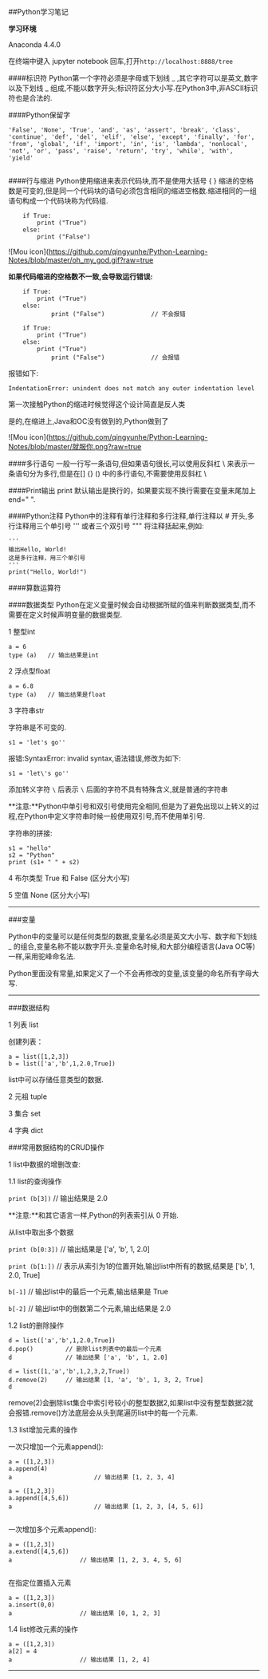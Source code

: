 ##Python学习笔记

**学习环境**

Anaconda 4.4.0

在终端中键入 jupyter notebook 回车,打开`http://localhost:8888/tree`

####标识符
Python第一个字符必须是字母或下划线 _ ,其它字符可以是英文,数字以及下划线 _ 组成,不能以数字开头;标识符区分大小写.在Python3中,非ASCII标识符也是合法的.

####Python保留字

```
'False', 'None', 'True', 'and', 'as', 'assert', 'break', 'class', 'continue', 'def', 'del', 'elif', 'else', 'except', 'finally', 'for', 'from', 'global', 'if', 'import', 'in', 'is', 'lambda', 'nonlocal', 'not', 'or', 'pass', 'raise', 'return', 'try', 'while', 'with', 'yield'
	
```
####行与缩进
Python使用缩进来表示代码块,而不是使用大括号 { } 缩进的空格数是可变的,但是同一个代码块的语句必须包含相同的缩进空格数.缩进相同的一组语句构成一个代码块称为代码组.

```
	if True:
		print ("True")
	else:
		print ("False")

```

![Mou icon](https://github.com/qingyunhe/Python-Learning-Notes/blob/master/oh_my_god.gif?raw=true

**如果代码缩进的空格数不一致,会导致运行错误:**

```
	if True:
		print ("True")
	else:
			print ("False")	 			// 不会报错

```

```
	if True:
		print ("True")
	else:
		print ("True")
			print ("False")	 			// 会报错

```

报错如下:

`IndentationError: unindent does not match any outer indentation level`

第一次接触Python的缩进时候觉得这个设计简直是反人类

是的,在缩进上,Java和OC没有做到的,Python做到了

![Mou icon](https://github.com/qingyunhe/Python-Learning-Notes/blob/master/就服你.png?raw=true

####多行语句
一般一行写一条语句,但如果语句很长,可以使用反斜杠 \ 来表示一条语句分为多行,但是在[]  {} () 中的多行语句,不需要使用反斜杠 \ 

####Print输出
print 默认输出是换行的，如果要实现不换行需要在变量末尾加上 end=" ".

####Python注释
Python中的注释有单行注释和多行注释,单行注释以 # 开头,多行注释用三个单引号 ''' 或者三个双引号 """ 将注释括起来,例如:

```
'''
输出Hello, World!
这是多行注释，用三个单引号
'''
print("Hello, World!") 

```

####算数运算符




####数据类型
Python在定义变量时候会自动根据所赋的值来判断数据类型,而不需要在定义时候声明变量的数据类型.

1 整型int

```
a = 6
type (a)   // 输出结果是int

```

2 浮点型float

```
a = 6.8
type (a)   // 输出结果是float

```

3 字符串str

字符串是不可变的.

`s1 = 'let's go''`

报错:SyntaxError: invalid syntax,语法错误,修改为如下:

`s1 = 'let\'s go''`

添加转义字符 `\` 后表示 `\` 后面的字符不具有特殊含义,就是普通的字符串

**注意:**Python中单引号和双引号使用完全相同,但是为了避免出现以上转义的过程,在Python中定义字符串时候一般使用双引号,而不使用单引号.

字符串的拼接:

```
s1 = "hello"
s2 = "Python"
print (s1+ " " + s2)   

```

4 布尔类型 True 和 False (区分大小写)

5 空值 None (区分大小写)

---

###变量

Python中的变量可以是任何类型的数据,变量名必须是英文大小写、数字和下划线 _ 的组合,变量名称不能以数字开头.变量命名时候,和大部分编程语言(Java OC等)一样,采用驼峰命名法.

Python里面没有常量,如果定义了一个不会再修改的变量,该变量的命名所有字母大写.

---

###数据结构

1 列表 list

创建列表：

```
a = list([1,2,3])
b = list(['a','b',1,2.0,True])

```
list中可以存储任意类型的数据.

2 元祖 tuple


3 集合 set

4 字典 dict
###常用数据结构的CRUD操作1 list中数据的增删改查:

1.1 list的查询操作

`print (b[3])` // 输出结果是 2.0

**注意:**和其它语言一样,Python的列表索引从 0 开始.

从list中取出多个数据

`print (b[0:3])` // 输出结果是 ['a', 'b', 1, 2.0]

`print (b[1:])` // 表示从索引为1的位置开始,输出list中所有的数据,结果是 ['b', 1, 2.0, True]

`b[-1]` // 输出list中的最后一个元素,输出结果是 True

`b[-2]` // 输出list中的倒数第二个元素,输出结果是 2.0

1.2 list的删除操作

```
d = list(['a','b',1,2.0,True])
d.pop()			// 删除list列表中的最后一个元素
d				// 输出结果 ['a', 'b', 1, 2.0]

```

```
d = list([1,'a','b',1,2,3,2,True])
d.remove(2)		// 输出结果 [1, 'a', 'b', 1, 3, 2, True]
d

```
remove(2)会删除list集合中索引号较小的整型数据2,如果list中没有整型数据2就会报错.remove()方法底层会从头到尾遍历list中的每一个元素.

1.3 list增加元素的操作

一次只增加一个元素append():

```
a = ([1,2,3])
a.append(4)
a						// 输出结果 [1, 2, 3, 4]

```

```
a = ([1,2,3])
a.append([4,5,6])
a						// 输出结果 [1, 2, 3, [4, 5, 6]]


```
一次增加多个元素append():

```
a = ([1,2,3])
a.extend([4,5,6]) 	
a					// 输出结果 [1, 2, 3, 4, 5, 6]
	
```
在指定位置插入元素

```
a = ([1,2,3])
a.insert(0,0)
a					// 输出结果 [0, 1, 2, 3]

```

1.4 list修改元素的操作

```
a = ([1,2,3])
a[2] = 4
a					// 输出结果 [1, 2, 4]

```

---








